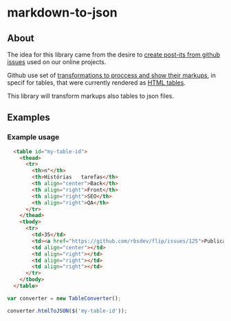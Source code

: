 # markdown-to-json 

## About

The idea for this library came from the desire to [create post-its from github issues](http://rbsdev.github.io/kanban-task-gen/) used on our online projects.

Github use set of [transformations to proccess and show their markups](https://github.com/github/markup), in specif for tables, that were currently rendered as [HTML tables](http://www.w3schools.com/html/html_tables.asp).  

This library will transform markups also tables to json files.

## Examples

### Example usage
```html
  <table id="my-table-id">
    <thead>
      <tr>
        <th>n°</th>
        <th>Histórias   tarefas</th>
        <th align="center">Back</th>
        <th align="right">Front</th>
        <th align="right">SEO</th>
        <th align="right">QA</th>
      </tr>
    </thead>
    <tbody>
      <tr>
        <td>35</td>
        <td><a href="https://github.com/rbsdev/flip/issues/125">Publicação flip AN e SOL</a></td>
        <td align="center"></td>
        <td align="right"></td>
        <td align="right"></td>
        <td align="right"></td>
      </tr>
    </tbody>
  </table>
```

```js
var converter = new TableConverter();  

converter.htmlToJSON($('my-table-id'));
```
